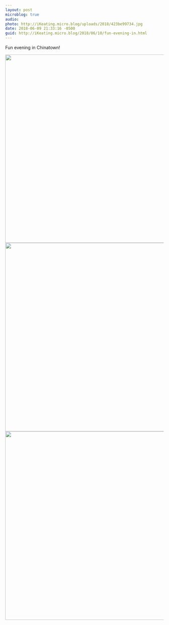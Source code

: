 ```yaml
---
layout: post
microblog: true
audio: 
photo: http://iKeating.micro.blog/uploads/2018/423be99734.jpg
date: 2018-06-09 21:33:16 -0500
guid: http://iKeating.micro.blog/2018/06/10/fun-evening-in.html
---
```

Fun evening in Chinatown!

<img src="http://iKeating.micro.blog/uploads/2018/3cfe9c87f2.jpg" width="600" height="599" /><img src="http://iKeating.micro.blog/uploads/2018/3c33441f15.jpg" width="600" height="600" /><img src="http://iKeating.micro.blog/uploads/2018/423be99734.jpg" width="600" height="600" />
